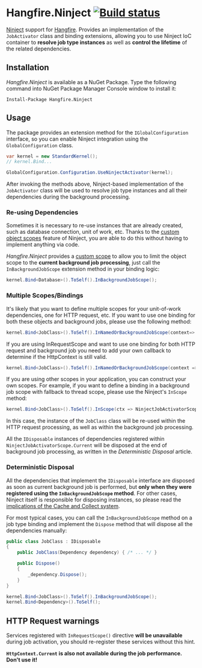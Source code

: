 Hangfire.Ninject [![Build status](https://ci.appveyor.com/api/projects/status/79opt6sesdam48yq)](https://ci.appveyor.com/project/odinserj/hangfire-ninject)
================

[Ninject](http://www.ninject.org/) support for [Hangfire](http://hangfire.io). Provides an implementation of the `JobActivator` class and binding extensions, allowing you to use Ninject IoC container to **resolve job type instances** as well as **control the lifetime** of the related dependencies.

Installation
--------------

*Hangfire.Ninject* is available as a NuGet Package. Type the following command into NuGet Package Manager Console window to install it:

```
Install-Package Hangfire.Ninject
```

Usage
------

The package provides an extension method for the `IGlobalConfiguration` interface, so you can enable Ninject integration using the `GlobalConfiguration` class.

```csharp
var kernel = new StandardKernel();
// kernel.Bind...

GlobalConfiguration.Configuration.UseNinjectActivator(kernel);
```

After invoking the methods above, Ninject-based implementation of the `JobActivator` class will be used to resolve job type instances and all their dependencies during the background processing.

### Re-using Dependencies

Sometimes it is necessary to re-use instances that are already created, such as database connection, unit of work, etc. Thanks to the [custom object scopes](https://github.com/ninject/Ninject/wiki/Object-Scopes) feature of Ninject, you are able to do this without having to implement anything via code.

*Hangfire.Ninject* provides a [custom scope](https://github.com/ninject/Ninject/wiki/Object-Scopes#custom-scopes) to allow you to limit the object scope to the **current background job processing**, just call the `InBackgroundJobScope` extension method in your binding logic:

```csharp
kernel.Bind<Database>().ToSelf().InBackgroundJobScope();
```

### Multiple Scopes/Bindings

It's likely that you want to define multiple scopes for your unit-of-work dependencies, one for HTTP request, etc. If you want to use one binding for both these objects and background jobs, please use the following method:

```csharp
kernel.Bind<JobClass>().ToSelf().InNamedOrBackgroundJobScope(context=> scopeObject);
```

If you are using InRequestScope and want to use one binding for both HTTP request and background job you need to add your own callback to determine if the HttpContext is still valid.

```csharp
kernel.Bind<JobClass>().ToSelf().InNamedOrBackgroundJobScope(context => context.Kernel.Components.GetAll<INinjectHttpApplicationPlugin>().Select(c => c.GetRequestScope(context)).FirstOrDefault(s => s != null));
```

If you are using other scopes in your application, you can construct your own scopes. For example, if you want to define a binding in a background job scope with fallback to thread scope, please use the Ninject's `InScope` method:

```csharp
kernel.Bind<JobClass>().ToSelf().InScope(ctx => NinjectJobActivatorScope.Current ?? StandardScopeCallbacks.Thread(ctx));
```

In this case, the instance of the `JobClass` class will be re-used within the HTTP request processing, as well as within the background job processing.

All the `IDisposable` instances of dependencies registered within `NinjectJobActivatorScope.Current` will be disposed at the end of background job processing, as written in the *Deterministic Disposal* article.

### Deterministic Disposal

All the dependencies that implement the `IDisposable` interface are disposed as soon as current background job is performed, but **only when they were registered using the `InBackgroundJobScope` method**. For other cases, Ninject itself is responsible for disposing instances, so please read the [implications of the Cache and Collect system](https://github.com/ninject/ninject/wiki/Changes-in-Ninject-2).

For most typical cases, you can call the `InBackgroundJobScope` method on a job type binding and implement the `Dispose` method that will dispose all the dependencies manually:

```csharp
public class JobClass : IDisposable
{
    public JobClass(Dependency dependency) { /* ... */ }

    public Dispose()
    {
        _dependency.Dispose();
    }
}
```

```csharp
kernel.Bind<JobClass>().ToSelf().InBackgroundJobScope();
kernel.Bind<Dependency>().ToSelf();
```

HTTP Request warnings
-----------------------

Services registered with `InRequestScope()` directive **will be unavailable** during job activation, you should re-register these services without this hint.

**`HttpContext.Current` is also not available during the job performance. Don't use it!**
